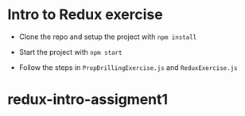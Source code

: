 # Intro to Redux exercise

- Clone the repo and setup the project with `npm install`

- Start the project with `npm start`

- Follow the steps in `PropDrillingExercise.js` and `ReduxExercise.js`
# redux-intro-assigment1
